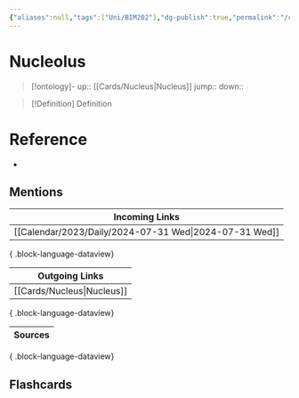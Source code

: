 ```yaml
---
{"aliases":null,"tags":["Uni/BIM202"],"dg-publish":true,"permalink":"/cards/nucleolus/","dgPassFrontmatter":true}
---
```


# Nucleolus

> [!ontology]-
> up:: [[Cards/Nucleus\|Nucleus]]
> jump:: 
> down:: 

> [!Definition] Definition

# Reference

- 

## Mentions

| Incoming Links                                            |
| --------------------------------------------------------- |
| [[Calendar/2023/Daily/2024-07-31 Wed\|2024-07-31 Wed]] |

{ .block-language-dataview}

| Outgoing Links                |
| ----------------------------- |
| [[Cards/Nucleus\|Nucleus]] |

{ .block-language-dataview}

| Sources |
| ------- |

{ .block-language-dataview}

## Flashcards